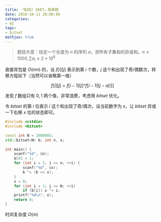 ```yaml
---
title: 「BZOJ 3687」简单题
date: 2018-10-11 20:00:00
categories:
- OI
tags:
- bitset
mathjax: true
---
```


> 题目大意：给定一个长度为 $n$ 的序列 $a$，求所有子集和的异或和。$n \leq 1000, \sum a_i \leq 2 \times 10^6$

直接背包是 $O(nm)$ 的，设 $f[i][j]$ 表示到第 $i$ 个数，$j$ 这个和出现了奇/偶数次，转移方程如下（当然可以省略第一维）

$$
f[i][j]=f[i-1][j]\text{^}f[i-1][j-a[i]]
$$

发现 $f$ 数组只有 $0,1$ 两个值，非常浪费，考虑用 $bitset$ 优化。

令 $bitset$ 的第 $i$ 位表示 $i$ 这个和出现了奇/偶次，设当前数字为 $x$，让 $bitset$ 异或一下右移 $x$ 位的状态即可。

```c++
#include <cstdio>
#include <bitset>
 
const int N = 2000005;
std::bitset<N> b; int n, x;
 
int main() {
    scanf("%d", &n);
    b[0] = 1;
    for (int i = 1; i <= n; ++i) {
        scanf("%d", &x);
        b ^= (b << x);
    }
    x = 0;
    for (int i = 1; i <= N; ++i)
        if (b[i]) x ^= i;
    printf("%d\n", x);
    return 0;
}
```

时间复杂度 $O(m)$
